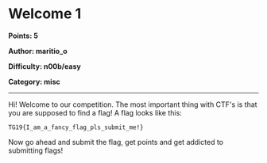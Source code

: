 # Welcome 1
**Points: 5**

**Author: maritio_o**

**Difficulty: n00b/easy**

**Category: misc**

---

Hi! Welcome to our competition. The most important thing with CTF's is that
you are supposed to find a flag! A flag looks like this:

```
TG19{I_am_a_fancy_flag_pls_submit_me!}
```

Now go ahead and submit the flag, get points and get addicted to submitting flags!
